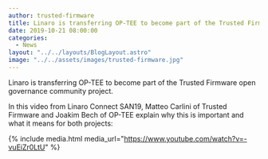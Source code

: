 ```yaml
---
author: trusted-firmware
title: Linaro is transferring OP-TEE to become part of the Trusted Firmware project
date: 2019-10-21 08:00:00
categories:
  - News
layout: "../../layouts/BlogLayout.astro"
image: "../../assets/images/trusted-firmware.jpg"
---
```


Linaro is transferring OP-TEE to become part of the Trusted Firmware open governance community project.

In this video from Linaro Connect SAN19, Matteo Carlini of Trusted Firmware and Joakim Bech of OP-TEE explain why this is important and what it means for both projects:

{% include media.html media_url="https://www.youtube.com/watch?v=-vuEiZr0LtU" %}
